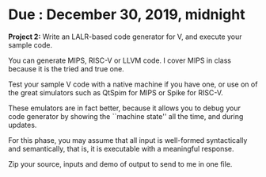 # Due : December 30, 2019, midnight

<b>Project 2:</b> Write an LALR-based code  generator for V, and execute your sample code.

<p>You can generate MIPS, RISC-V or LLVM code.  I cover MIPS in class because it is the tried and true one.

<p>Test your sample V code with a native machine if you have one, or use on of the great simulators such
as QtSpim for MIPS or Spike for RISC-V. 

<p>These emulators are in fact better, because it allows you to debug your code generator by showing
the ``machine state'' all the time, and during updates. 

<p>For this phase, you may assume that all input is well-formed syntactically and semantically, that is, it is executable
with a meaningful response.

<p>Zip your source, inputs and demo of output to send to me in one file.

